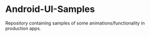 # Android-UI-Samples
Repository containing samples of some animations/functionality in production apps.
